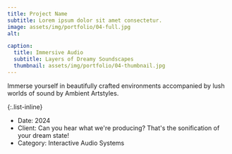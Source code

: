 ```yaml
---
title: Project Name
subtitle: Lorem ipsum dolor sit amet consectetur.
image: assets/img/portfolio/04-full.jpg
alt: 

caption:
  title: Immersive Audio
  subtitle: Layers of Dreamy Soundscapes
  thumbnail: assets/img/portfolio/04-thumbnail.jpg
---
```

Immerse yourself in beautifully crafted environments accompanied by lush worlds of sound by Ambient Artstyles.

{:.list-inline}
- Date: 2024
- Client: Can you hear what we're producing? That's the sonification of your dream state!
- Category: Interactive Audio Systems


